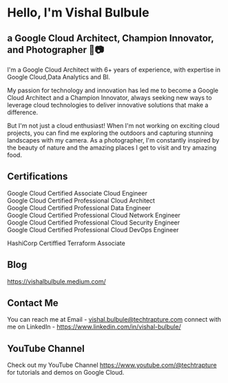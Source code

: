 
<!--
**vishalbulbule/vishalbulbule** is a ✨ _special_ ✨ repository because its `README.md` (this file) appears on your GitHub profile.

Here are some ideas to get you started:

- 🔭 I’m currently working on ...
- 🌱 I’m currently learning ...
- 👯 I’m looking to collaborate on ...
- 🤔 I’m looking for help with ...
- 💬 Ask me about ...
- 📫 How to reach me: ...
- 😄 Pronouns: ...
- ⚡ Fun fact: ...
-->
# Hello, I'm Vishal Bulbule 

##  a Google Cloud Architect, Champion Innovator, and Photographer 🚀📷


I'm a Google Cloud Architect with 6+ years of experience, with expertise in Google Cloud,Data Analytics and BI. 

My passion for technology and innovation has led me to become a Google Cloud Architect and a Champion Innovator, always seeking new ways to leverage cloud technologies to deliver innovative solutions that make a difference.

But I'm not just a cloud enthusiast! When I'm not working on exciting cloud projects, you can find me exploring the outdoors and capturing stunning landscapes with my camera. As a photographer, I'm constantly inspired by the beauty of nature and the amazing places I get to visit and try amazing food.


## Certifications

Google Cloud Certified Associate Cloud Engineer <br>
Google Cloud Certified Professional Cloud Architect <br>
Google Cloud Certified Professional Data Engineer <br>
Google Cloud Certified Professional Cloud Network Engineer <br>
Google Cloud Certified Professional Cloud Security Engineer <br>
Google Cloud Certified Professional Cloud DevOps Engineer <br>

HashiCorp Certiffied Terraform Associate <br>


## Blog

https://vishalbulbule.medium.com/

## Contact Me

You can reach me at 
Email - vishal.bulbule@techtrapture.com
connect with me on LinkedIn - https://www.linkedin.com/in/vishal-bulbule/


## YouTube Channel

Check out my YouTube Channel https://www.youtube.com/@techtrapture for tutorials and demos on Google Cloud.
